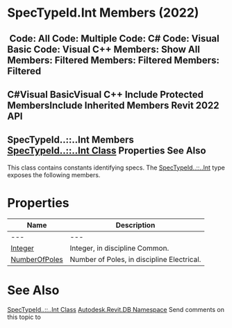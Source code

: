 # SpecTypeId.Int Members (2022)

﻿
 Code: All Code: Multiple Code: C# Code: Visual Basic Code: Visual C++  Members: Show All Members: Filtered Members: Filtered Members: Filtered   
---  
C#Visual BasicVisual C++
Include Protected MembersInclude Inherited Members
Revit 2022 API  
---  
SpecTypeId..::..Int Members  
[SpecTypeId..::..Int Class](8d28b8ee-90a3-e088-df12-d5eb1f8443d0.md "SpecTypeId.Int Class") Properties See Also  
---  
This class contains constants identifying specs. 
The [SpecTypeId..::..Int](8d28b8ee-90a3-e088-df12-d5eb1f8443d0.md "SpecTypeId.Int Class") type exposes the following members.
# Properties
| Name | Description |
| --- | --- |
| --- | --- | --- |
| [Integer](6325e901-7735-2112-f749-ca7b2dbc19fb.md "Integer Property") | Integer, in discipline Common. |
| [NumberOfPoles](6c448371-c0e7-314e-089f-bd21fdd519e1.md "NumberOfPoles Property") | Number of Poles, in discipline Electrical. |

# See Also
[SpecTypeId..::..Int Class](8d28b8ee-90a3-e088-df12-d5eb1f8443d0.md "SpecTypeId.Int Class")
[Autodesk.Revit.DB Namespace](87546ba7-461b-c646-cbb1-2cb8f5bff8b2.md "Autodesk.Revit.DB Namespace")
Send comments on this topic to 